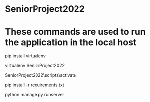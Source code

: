 # SeniorProject2022

# These commands are used to run the application in the local host
pip install virtualenv

virtualenv SeniorProject2022

SeniorProject2022\scripts\activate

pip install -r requirements.txt

python manage.py runserver
